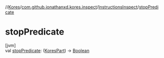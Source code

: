 //[Kores](../../../index.md)/[com.github.jonathanxd.kores.inspect](../index.md)/[InstructionsInspect](index.md)/[stopPredicate](stop-predicate.md)

# stopPredicate

[jvm]\
val [stopPredicate](stop-predicate.md): ([KoresPart](../../com.github.jonathanxd.kores/-kores-part/index.md)) -> [Boolean](https://kotlinlang.org/api/latest/jvm/stdlib/kotlin/-boolean/index.html)
